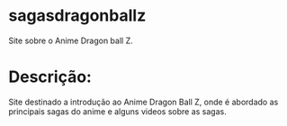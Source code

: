 # sagasdragonballz
Site sobre o  Anime Dragon ball Z.

# Descrição: 

Site destinado a introdução ao Anime Dragon Ball Z, onde é abordado as principais sagas do anime e alguns videos  sobre as sagas.

